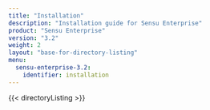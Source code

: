 ```yaml
---
title: "Installation"
description: "Installation guide for Sensu Enterprise"
product: "Sensu Enterprise"
version: "3.2"
weight: 2
layout: "base-for-directory-listing"
menu:
  sensu-enterprise-3.2:
    identifier: installation
---
```


{{< directoryListing >}}

